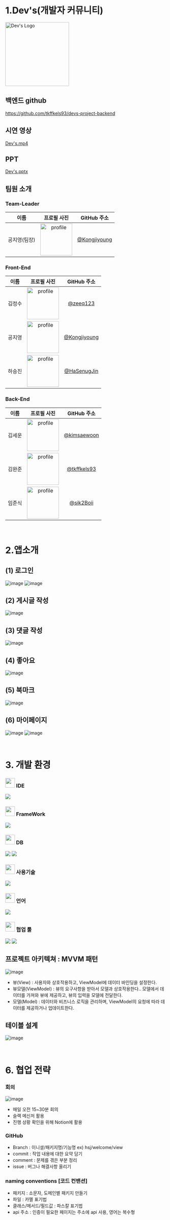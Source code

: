 # 1.Dev's(개발자 커뮤니티)
<img src="https://github.com/Kongjiyoung/dev-community-flutter/blob/dev/assets/images/fullogo.png?raw=true" alt="Dev's Logo" width="200px">

## 백엔드 github
https://github.com/tkffkels93/devs-project-backend


## 시연 영상
[Dev's.mp4](https://drive.google.com/file/d/133rZxHd5dL-lFgSkt9oSjqkcF4pqGnLz/view?usp=drive_link)

## PPT
[Dev's.pptx](https://drive.google.com/file/d/124AxBK97nZwuFge4aYj217Wkkraqp4RM/view?usp=drive_link)


## 팀원 소개

### Team-Leader
|                                                         이름                                                        |                     프로필 사진                     |       GitHub 주소        |
|:---------------------------------------------------------------------------------------------------------------------:|:---------------------------------------------------:|:--------------------------:|
|                                                        공지영(팀장)                                                    | <img src="https://avatars.githubusercontent.com/u/52162820?v=4" alt="profile" width="100" height="100"> | [@Kongjiyoung](https://github.com/Kongjiyoung) |

### Front-End
|                     이름                     |                     프로필 사진                     |       GitHub 주소        |
|:-------------------------------------------:|:---------------------------------------------------:|:--------------------------:|
|                     김정수                  | <img src="https://avatars.githubusercontent.com/u/153582376?v=4" alt="profile" width="100" height="100"> | [@zeeq123](https://github.com/zeeq123)  |
|                     공지영                  | <img src="https://avatars.githubusercontent.com/u/52162820?v=4" alt="profile" width="100" height="100"> | [@Kongjiyoung](https://github.com/HaSenugJin)    |
|                     하승진                  | <img src="https://avatars.githubusercontent.com/u/78337301?v=4" alt="profile" width="100" height="100"> | [@HaSenugJin](https://github.com/HaSenugJin) |</table>



### Back-End
|                     이름                     |                     프로필 사진                     |       GitHub 주소        |
|:-------------------------------------------:|:---------------------------------------------------:|:--------------------------:|
|                     김세운                  | <img src="https://avatars.githubusercontent.com/u/897777?v=4" alt="profile" width="100" height="100"> | [@kimsaewoon](https://github.com/kimsaewoon)  |
|                     김완준                  | <img src="https://avatars.githubusercontent.com/u/81667935?v=4" alt="profile" width="100" height="100"> | [@tkffkels93](https://github.com/tkffkels93)  |
|                     임준식                  | <img src="https://avatars.githubusercontent.com/u/148741097?v=4" alt="profile" width="100" height="100"> | [@sik2Boii](https://github.com/sik2Boii) |</table>

<br>

# 2.앱소개

## (1) 로그인
![image](https://github.com/HaSenugJin/dev-community-flutter/blob/dev/assets/images/Login.png)
![image](https://github.com/HaSenugJin/dev-community-flutter/blob/dev/assets/images/login2.png)

## (2) 게시글 작성
![image](https://github.com/HaSenugJin/dev-community-flutter/blob/dev/assets/images/BoardSave.png)

## (3) 댓글 작성
![image](https://github.com/HaSenugJin/dev-community-flutter/blob/dev/assets/images/ReplySave.png)

## (4) 좋아요
![image](https://github.com/HaSenugJin/dev-community-flutter/blob/dev/assets/images/Like.png)

## (5) 북마크
![image](https://github.com/HaSenugJin/dev-community-flutter/blob/dev/assets/images/Book.png)

## (6) 마이페이지
![image](https://github.com/HaSenugJin/dev-community-flutter/blob/dev/assets/images/MyPage1.png)
![image](https://github.com/HaSenugJin/dev-community-flutter/blob/dev/assets/images/ProfileUpdate.png)

<br>

# 3. 개발 환경
<span>
 <h3><img src="https://raw.githubusercontent.com/Tarikul-Islam-Anik/Animated-Fluent-Emojis/master/Emojis/Hand%20gestures/Eyes.png" width=30" /> IDE</h3>
 <img src="https://img.shields.io/badge/Android%20Studio-3DDC84.svg?style=for-the-badge&logo=android-studio&logoColor=white"/>

  <h3><img src="https://raw.githubusercontent.com/Tarikul-Islam-Anik/Animated-Fluent-Emojis/master/Emojis/Hand%20gestures/Eyes.png" width=30" /> FrameWork</h3>
  <img src="https://img.shields.io/badge/Flutter-02569B.svg?style=for-the-badge&logo=flutter&logoColor=white"/>

  <h3><img src="https://raw.githubusercontent.com/Tarikul-Islam-Anik/Animated-Fluent-Emojis/master/Emojis/Hand%20gestures/Eyes.png" width=30" /> DB</h3>
   <img src="https://img.shields.io/badge/H2-FFA500?style=for-the-badge&logo=H2&logoColor=white"/>
   <img src="https://img.shields.io/badge/MySQL-005C84?style=for-the-badge&logo=mysql&logoColor=white"/>
   
  <h3><img src="https://raw.githubusercontent.com/Tarikul-Islam-Anik/Animated-Fluent-Emojis/master/Emojis/Hand%20gestures/Eyes.png" width=30" /> 사용기술</h3>
<img src="https://img.shields.io/badge/Riverpod-42a5f5.svg?style=for-the-badge&logo=riverpod&logoColor=white"/>


  <h3><img src="https://raw.githubusercontent.com/Tarikul-Islam-Anik/Animated-Fluent-Emojis/master/Emojis/Hand%20gestures/Eyes.png" width=30" /> 언어</h3>
  <img src="https://img.shields.io/badge/Dart-0175C2.svg?style=for-the-badge&logo=dart&logoColor=white"/>

  <h3><img src="https://raw.githubusercontent.com/Tarikul-Islam-Anik/Animated-Fluent-Emojis/master/Emojis/Hand%20gestures/Eyes.png" width=30" /> 협업 툴</h3>
<img src="https://img.shields.io/badge/GIT-E44C30?style=for-the-badge&logo=git&logoColor=white"/>
<img src="https://img.shields.io/badge/GitHub-100000?style=for-the-badge&logo=github&logoColor=white"/>



## 프로젝트 아키텍쳐 : MVVM 패턴
![image](https://github.com/coderyu5523/project-final-flutter/assets/153602328/6f986f0b-4df9-4f2b-9707-37fa255f8796)
- 뷰(View) : 사용자와 상호작용하고, ViewModel에 데이터 바인딩을 설정한다.
- 뷰모델(ViewModel) : 뷰의 요구사항을 받아서 모델과 상호작용한다.. 모델에서 데이터를 가져와 뷰에 제공하고, 뷰의 입력을 모델에 전달한다.
- 모델(Model) :  데이터와 비즈니스 로직을 관리하며, ViewModel의 요청에 따라 데이터를 제공하거나 업데이트한다.

      

## 테이블 설계
![image](https://github.com/Kongjiyoung/dev-community-flutter/blob/dev/assets/images/ERD.png)

<br>

# 6. 협업 전략

### 회의
![image](https://github.com/Kongjiyoung/dev-community-flutter/blob/dev/assets/images/meeting.png)

- 매일 오전 15~30분 회의
- 슬랙 메신저 활용
- 진행 상황 확인을 위해 Notion에 활용

### GitHub
- Branch : 이니셜/패키지명/기능명 ex) hsj/welcome/view
- commit : 작업 내용에 대한 요약 담기
- comment : 문제를 겪은 부분 정리
- issue : 버그나 해결사항 올리기
  
### naming conventions [코드 컨밴션]
- 패키지 : 소문자, 도메인별 패키지 만들기
- 파일 : 카멜 표기법
- 클래스/메서드/필드값 : 파스칼 표기법
- api 주소 : 인증이 필요한 페이지는 주소에 api 사용, 영어는 복수형
